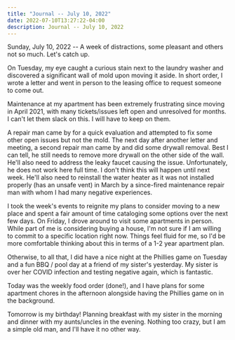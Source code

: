 ```yaml
---
title: "Journal -- July 10, 2022"
date: 2022-07-10T13:27:22-04:00
description: Journal -- July 10, 2022
---
```


Sunday, July 10, 2022 -- A week of distractions, some pleasant and others not so much. Let's catch up.

On Tuesday, my eye caught a curious stain next to the laundry washer and discovered a significant wall of mold upon moving it aside. In short order, I wrote a letter and went in person to the leasing office to request someone to come out.

Maintenance at my apartment has been extremely frustrating since moving in April 2021, with many tickets/issues left open and unresolved for months. I can't let them slack on this. I will have to keep on them.

A repair man came by for a quick evaluation and attempted to fix some other open issues but not the mold. The next day after another letter and meeting, a second repair man came by and did some drywall removal. Best I can tell, he still needs to remove more drywall on the other side of the wall. He'll also need to address the leaky faucet causing the issue. Unfortunately, he does not work here full time. I don't think this will happen until next week. He'll also need to reinstall the water heater as it was not installed properly (has an unsafe vent) in March by a since-fired maintenance repair man with whom I had many negative experiences.

I took the week's events to reignite my plans to consider moving to a new place and spent a fair amount of time cataloging some options over the next few days. On Friday, I drove around to visit some apartments in person. While part of me is considering buying a house, I'm not sure if I am willing to commit to a specific location right now. Things feel fluid for me, so I'd be more comfortable thinking about this in terms of a 1-2 year apartment plan.

Otherwise, to all that, I did have a nice night at the Phillies game on Tuesday and a fun BBQ / pool day at a friend of my sister's yesterday. My sister is over her COVID infection and testing negative again, which is fantastic.

Today was the weekly food order (done!), and I have plans for some apartment chores in the afternoon alongside having the Phillies game on in the background.

Tomorrow is my birthday! Planning breakfast with my sister in the morning and dinner with my aunts/uncles in the evening. Nothing too crazy, but I am a simple old man, and I'll have it no other way.

